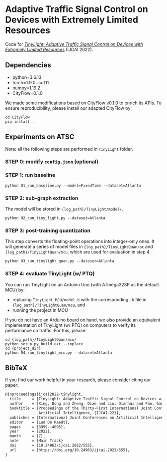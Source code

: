 # Adaptive Traffic Signal Control on Devices with Extremely Limited Resources

Code for [_TinyLight: Adaptive Traffic Signal Control on Devices with Extremely Limited Resources_](https://www.ijcai.org/proceedings/2022/555) (IJCAI 2022). 

## Dependencies
- python=3.6.13
- torch=1.9.0+cu111
- numpy=1.19.2
- CityFlow=0.1.0 

We made some modifications based on [CityFlow v0.1.0](https://github.com/cityflow-project/CityFlow) to enrich its APIs. To ensure reproducibility, please install our adapted CityFlow by: 
```shell
cd CityFlow
pip install .
```

## Experiments on ATSC

Note: all the following steps are performed in `TinyLight` folder.  
### STEP 0: modify `config.json` (optional)

### STEP 1: run baseline 
```shell
python 01_run_baseline.py --model=FixedTime --dataset=Atlanta
```

### STEP 2: sub-graph extraction
The model will be stored in `{log_path}/TinyLight/model/`.
```shell
python 02_run_tiny_light.py --dataset=Atlanta
```

### STEP 3: post-training quantization 

This step converts the floating-point operations into integer-only ones. It will generate a series of model files in `{log_path}/TinyLightQuan/pc` and 
`{log_path}/TinyLightQuan/mcu`, which are used for evaluation in step 4. 
```shell
python 03_run_tinylight_quan.py --dataset=Atlanta 
```

### STEP 4: evaluate TinyLight (w/ PTQ)

You can run TinyLight on an Arduino Uno (with ATmega328P as the default MCU) by: 
 
- replacing `TinyLight_MCU/model.h` with the corresponding `.h` file in `{log_path}/TinyLightQuan/mcu`, and
- running the project in MCU 


If you do not have an Arduino board on hand, we also provide an equivalent implementation of TinyLight (w/ PTQ) on computers to verify its performance on traffic. For this, please: 
```shell 
cd {log_path}/TinyLightQuan/mcu/ 
python setup.py build_ext --inplace
cd {project_dir}
python 04_run_tinylight_mcu.py --dataset=Atlanta 
```

## BibTeX

If you find our work helpful in your research, please consider citing our paper:
```tex
@inproceedings{ijcai2022-tinylight,
  title     = {TinyLight: Adaptive Traffic Signal Control on Devices with Extremely Limited Resources},
  author    = {Xing, Dong and Zheng, Qian and Liu, Qianhui and Pan, Gang},
  booktitle = {Proceedings of the Thirty-First International Joint Conference on
               Artificial Intelligence, {IJCAI-22}},
  publisher = {International Joint Conferences on Artificial Intelligence Organization},
  editor    = {Lud De Raedt},
  pages     = {3999--4005},
  year      = {2022},
  month     = {7},
  note      = {Main Track}
  doi       = {10.24963/ijcai.2022/555},
  url       = {https://doi.org/10.24963/ijcai.2022/555},
}
```
